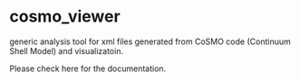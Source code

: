 # cosmo_viewer
generic analysis tool for xml files generated from CoSMO code (Continuum Shell Model) and visualizatoin.

Please check <a src="http://peiluan-tai.com/programs/CoSMo_viewer_instruction.html">here</a> for the documentation. 
